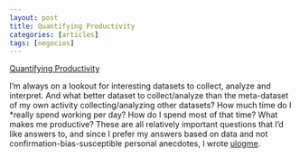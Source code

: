 ```yaml
---
layout: post
title: Quantifying Productivity
categories: [articles]
tags: [negocios]
---
```


[Quantifying Productivity](http://karpathy.github.io/2014/08/03/quantifying-productivity/)

I’m always on a lookout for interesting datasets to collect, analyze and interpret. And what better dataset to collect/analyze than the meta-dataset of my own activity collecting/analyzing other datasets? How much time do I *really spend working per day? How do I spend most of that time? What makes me productive? These are all relatively important questions that I’d like answers to, and since I prefer my answers based on data and not confirmation-bias-susceptible personal anecdotes, I wrote [ulogme](https://github.com/karpathy/ulogme).